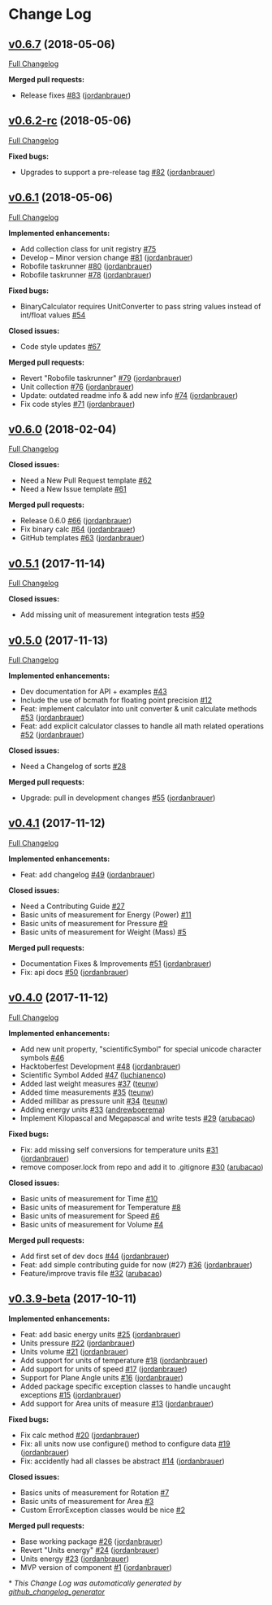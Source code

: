 # Change Log

## [v0.6.7](https://github.com/jordanbrauer/unit-converter/tree/v0.6.7) (2018-05-06)
[Full Changelog](https://github.com/jordanbrauer/unit-converter/compare/v0.6.2-rc...v0.6.7)

**Merged pull requests:**

- Release fixes [\#83](https://github.com/jordanbrauer/unit-converter/pull/83) ([jordanbrauer](https://github.com/jordanbrauer))

## [v0.6.2-rc](https://github.com/jordanbrauer/unit-converter/tree/v0.6.2-rc) (2018-05-06)
[Full Changelog](https://github.com/jordanbrauer/unit-converter/compare/v0.6.1...v0.6.2-rc)

**Fixed bugs:**

- Upgrades to support a pre-release tag [\#82](https://github.com/jordanbrauer/unit-converter/pull/82) ([jordanbrauer](https://github.com/jordanbrauer))

## [v0.6.1](https://github.com/jordanbrauer/unit-converter/tree/v0.6.1) (2018-05-06)
[Full Changelog](https://github.com/jordanbrauer/unit-converter/compare/v0.6.0...v0.6.1)

**Implemented enhancements:**

- Add collection class for unit registry [\#75](https://github.com/jordanbrauer/unit-converter/issues/75)
- Develop – Minor version change [\#81](https://github.com/jordanbrauer/unit-converter/pull/81) ([jordanbrauer](https://github.com/jordanbrauer))
- Robofile taskrunner [\#80](https://github.com/jordanbrauer/unit-converter/pull/80) ([jordanbrauer](https://github.com/jordanbrauer))
- Robofile taskrunner [\#78](https://github.com/jordanbrauer/unit-converter/pull/78) ([jordanbrauer](https://github.com/jordanbrauer))

**Fixed bugs:**

- BinaryCalculator requires UnitConverter to pass string values instead of int/float values  [\#54](https://github.com/jordanbrauer/unit-converter/issues/54)

**Closed issues:**

- Code style updates [\#67](https://github.com/jordanbrauer/unit-converter/issues/67)

**Merged pull requests:**

- Revert "Robofile taskrunner" [\#79](https://github.com/jordanbrauer/unit-converter/pull/79) ([jordanbrauer](https://github.com/jordanbrauer))
- Unit collection [\#76](https://github.com/jordanbrauer/unit-converter/pull/76) ([jordanbrauer](https://github.com/jordanbrauer))
- Update: outdated readme info & add new info [\#74](https://github.com/jordanbrauer/unit-converter/pull/74) ([jordanbrauer](https://github.com/jordanbrauer))
- Fix code styles [\#71](https://github.com/jordanbrauer/unit-converter/pull/71) ([jordanbrauer](https://github.com/jordanbrauer))

## [v0.6.0](https://github.com/jordanbrauer/unit-converter/tree/v0.6.0) (2018-02-04)
[Full Changelog](https://github.com/jordanbrauer/unit-converter/compare/v0.5.1...v0.6.0)

**Closed issues:**

- Need a New Pull Request template [\#62](https://github.com/jordanbrauer/unit-converter/issues/62)
- Need a New Issue template [\#61](https://github.com/jordanbrauer/unit-converter/issues/61)

**Merged pull requests:**

- Release 0.6.0 [\#66](https://github.com/jordanbrauer/unit-converter/pull/66) ([jordanbrauer](https://github.com/jordanbrauer))
- Fix binary calc [\#64](https://github.com/jordanbrauer/unit-converter/pull/64) ([jordanbrauer](https://github.com/jordanbrauer))
- GitHub templates [\#63](https://github.com/jordanbrauer/unit-converter/pull/63) ([jordanbrauer](https://github.com/jordanbrauer))

## [v0.5.1](https://github.com/jordanbrauer/unit-converter/tree/v0.5.1) (2017-11-14)
[Full Changelog](https://github.com/jordanbrauer/unit-converter/compare/v0.5.0...v0.5.1)

**Closed issues:**

- Add missing unit of measurement integration tests  [\#59](https://github.com/jordanbrauer/unit-converter/issues/59)

## [v0.5.0](https://github.com/jordanbrauer/unit-converter/tree/v0.5.0) (2017-11-13)
[Full Changelog](https://github.com/jordanbrauer/unit-converter/compare/v0.4.1...v0.5.0)

**Implemented enhancements:**

- Dev documentation for API + examples [\#43](https://github.com/jordanbrauer/unit-converter/issues/43)
- Include the use of bcmath for floating point precision [\#12](https://github.com/jordanbrauer/unit-converter/issues/12)
-  Feat: implement calculator into unit converter & unit calculate methods [\#53](https://github.com/jordanbrauer/unit-converter/pull/53) ([jordanbrauer](https://github.com/jordanbrauer))
- Feat: add explicit calculator classes to handle all math related operations [\#52](https://github.com/jordanbrauer/unit-converter/pull/52) ([jordanbrauer](https://github.com/jordanbrauer))

**Closed issues:**

- Need a Changelog of sorts [\#28](https://github.com/jordanbrauer/unit-converter/issues/28)

**Merged pull requests:**

- Upgrade: pull in development changes [\#55](https://github.com/jordanbrauer/unit-converter/pull/55) ([jordanbrauer](https://github.com/jordanbrauer))

## [v0.4.1](https://github.com/jordanbrauer/unit-converter/tree/v0.4.1) (2017-11-12)
[Full Changelog](https://github.com/jordanbrauer/unit-converter/compare/v0.4.0...v0.4.1)

**Implemented enhancements:**

- Feat: add changelog [\#49](https://github.com/jordanbrauer/unit-converter/pull/49) ([jordanbrauer](https://github.com/jordanbrauer))

**Closed issues:**

- Need a Contributing Guide [\#27](https://github.com/jordanbrauer/unit-converter/issues/27)
- Basic units of measurement for Energy \(Power\) [\#11](https://github.com/jordanbrauer/unit-converter/issues/11)
- Basic units of measurement for Pressure [\#9](https://github.com/jordanbrauer/unit-converter/issues/9)
- Basic units of measurement for Weight \(Mass\) [\#5](https://github.com/jordanbrauer/unit-converter/issues/5)

**Merged pull requests:**

- Documentation Fixes & Improvements [\#51](https://github.com/jordanbrauer/unit-converter/pull/51) ([jordanbrauer](https://github.com/jordanbrauer))
- Fix: api docs [\#50](https://github.com/jordanbrauer/unit-converter/pull/50) ([jordanbrauer](https://github.com/jordanbrauer))

## [v0.4.0](https://github.com/jordanbrauer/unit-converter/tree/v0.4.0) (2017-11-12)
[Full Changelog](https://github.com/jordanbrauer/unit-converter/compare/v0.3.9-beta...v0.4.0)

**Implemented enhancements:**

- Add new unit property, "scientificSymbol" for special unicode character symbols [\#46](https://github.com/jordanbrauer/unit-converter/issues/46)
- Hacktoberfest Development [\#48](https://github.com/jordanbrauer/unit-converter/pull/48) ([jordanbrauer](https://github.com/jordanbrauer))
- Scientific Symbol Added [\#47](https://github.com/jordanbrauer/unit-converter/pull/47) ([luchianenco](https://github.com/luchianenco))
- Added last weight measures [\#37](https://github.com/jordanbrauer/unit-converter/pull/37) ([teunw](https://github.com/teunw))
- Added time measurements [\#35](https://github.com/jordanbrauer/unit-converter/pull/35) ([teunw](https://github.com/teunw))
- Added millibar as pressure unit [\#34](https://github.com/jordanbrauer/unit-converter/pull/34) ([teunw](https://github.com/teunw))
- Adding energy units [\#33](https://github.com/jordanbrauer/unit-converter/pull/33) ([andrewboerema](https://github.com/andrewboerema))
- Implement Kilopascal and Megapascal and write tests [\#29](https://github.com/jordanbrauer/unit-converter/pull/29) ([arubacao](https://github.com/arubacao))

**Fixed bugs:**

- Fix: add missing self conversions for temperature units [\#31](https://github.com/jordanbrauer/unit-converter/pull/31) ([jordanbrauer](https://github.com/jordanbrauer))
- remove composer.lock from repo and add it to .gitignore [\#30](https://github.com/jordanbrauer/unit-converter/pull/30) ([arubacao](https://github.com/arubacao))

**Closed issues:**

- Basic units of measurement for Time [\#10](https://github.com/jordanbrauer/unit-converter/issues/10)
- Basic units of measurement for Temperature [\#8](https://github.com/jordanbrauer/unit-converter/issues/8)
- Basic units of measurement for Speed [\#6](https://github.com/jordanbrauer/unit-converter/issues/6)
- Basic units of measurement for Volume [\#4](https://github.com/jordanbrauer/unit-converter/issues/4)

**Merged pull requests:**

- Add first set of dev docs [\#44](https://github.com/jordanbrauer/unit-converter/pull/44) ([jordanbrauer](https://github.com/jordanbrauer))
- Feat: add simple contributing guide for now \(\#27\) [\#36](https://github.com/jordanbrauer/unit-converter/pull/36) ([jordanbrauer](https://github.com/jordanbrauer))
- Feature/improve travis file [\#32](https://github.com/jordanbrauer/unit-converter/pull/32) ([arubacao](https://github.com/arubacao))

## [v0.3.9-beta](https://github.com/jordanbrauer/unit-converter/tree/v0.3.9-beta) (2017-10-11)
**Implemented enhancements:**

- Feat: add basic energy units [\#25](https://github.com/jordanbrauer/unit-converter/pull/25) ([jordanbrauer](https://github.com/jordanbrauer))
- Units pressure [\#22](https://github.com/jordanbrauer/unit-converter/pull/22) ([jordanbrauer](https://github.com/jordanbrauer))
- Units volume [\#21](https://github.com/jordanbrauer/unit-converter/pull/21) ([jordanbrauer](https://github.com/jordanbrauer))
- Add support for units of temperature [\#18](https://github.com/jordanbrauer/unit-converter/pull/18) ([jordanbrauer](https://github.com/jordanbrauer))
- Add support for units of speed [\#17](https://github.com/jordanbrauer/unit-converter/pull/17) ([jordanbrauer](https://github.com/jordanbrauer))
- Support for Plane Angle units [\#16](https://github.com/jordanbrauer/unit-converter/pull/16) ([jordanbrauer](https://github.com/jordanbrauer))
- Added package specific exception classes to handle uncaught exceptions [\#15](https://github.com/jordanbrauer/unit-converter/pull/15) ([jordanbrauer](https://github.com/jordanbrauer))
- Add support for Area units of measure [\#13](https://github.com/jordanbrauer/unit-converter/pull/13) ([jordanbrauer](https://github.com/jordanbrauer))

**Fixed bugs:**

- Fix calc method [\#20](https://github.com/jordanbrauer/unit-converter/pull/20) ([jordanbrauer](https://github.com/jordanbrauer))
- Fix: all units now use configure\(\) method to configure data [\#19](https://github.com/jordanbrauer/unit-converter/pull/19) ([jordanbrauer](https://github.com/jordanbrauer))
- Fix: accidently had all classes be abstract [\#14](https://github.com/jordanbrauer/unit-converter/pull/14) ([jordanbrauer](https://github.com/jordanbrauer))

**Closed issues:**

- Basics units of measurement for Rotation [\#7](https://github.com/jordanbrauer/unit-converter/issues/7)
- Basic units of measurement for Area [\#3](https://github.com/jordanbrauer/unit-converter/issues/3)
- Custom ErrorException classes would be nice [\#2](https://github.com/jordanbrauer/unit-converter/issues/2)

**Merged pull requests:**

- Base working package [\#26](https://github.com/jordanbrauer/unit-converter/pull/26) ([jordanbrauer](https://github.com/jordanbrauer))
- Revert "Units energy" [\#24](https://github.com/jordanbrauer/unit-converter/pull/24) ([jordanbrauer](https://github.com/jordanbrauer))
- Units energy [\#23](https://github.com/jordanbrauer/unit-converter/pull/23) ([jordanbrauer](https://github.com/jordanbrauer))
- MVP version of component [\#1](https://github.com/jordanbrauer/unit-converter/pull/1) ([jordanbrauer](https://github.com/jordanbrauer))



\* *This Change Log was automatically generated by [github_changelog_generator](https://github.com/skywinder/Github-Changelog-Generator)*